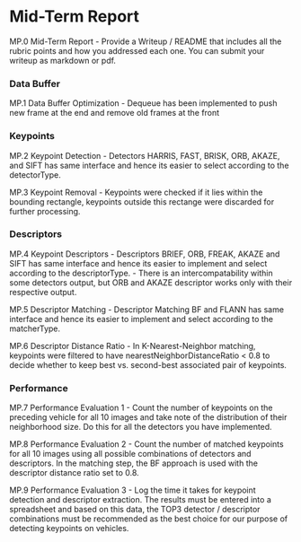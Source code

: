 # Mid-Term Report

MP.0 Mid-Term Report 
    - Provide a Writeup / README that includes all the rubric points and how you addressed each one. You can submit your writeup as markdown or pdf.

### Data Buffer

MP.1 Data Buffer Optimization
    - Dequeue has been implemented to push new frame at the end and remove old frames at the front


### Keypoints

MP.2 Keypoint Detection
    - Detectors HARRIS, FAST, BRISK, ORB, AKAZE, and SIFT has same interface and hence its easier to select according to the detectorType.

MP.3 Keypoint Removal
    - Keypoints were checked if it lies within the bounding rectangle, keypoints outside this rectange were discarded for further processing.

### Descriptors

MP.4 Keypoint Descriptors
    - Descriptors BRIEF, ORB, FREAK, AKAZE and SIFT has same interface and hence its easier to implement and select according to the descriptorType.
    - There is an intercompatability within some detectors output, but ORB and AKAZE descriptor works only with their respective output.

MP.5 Descriptor Matching
    - Descriptor Matching BF and FLANN has same interface and hence its easier to implement and select according to the matcherType.

MP.6 Descriptor Distance Ratio
    - In K-Nearest-Neighbor matching, keypoints were filtered to have nearestNeighborDistanceRatio < 0.8 to decide whether to keep best vs. second-best associated pair of keypoints.

<!-- instructions for the task, following needs to replaced by how solutions are arrived -->
### Performance

MP.7 Performance Evaluation 1
    - Count the number of keypoints on the preceding vehicle for all 10 images and take note of the distribution of their neighborhood size. Do this for all the detectors you have implemented.

MP.8 Performance Evaluation 2
    - Count the number of matched keypoints for all 10 images using all possible combinations of detectors and descriptors. In the matching step, the BF approach is used with the descriptor distance ratio set to 0.8.

MP.9 Performance Evaluation 3
    - Log the time it takes for keypoint detection and descriptor extraction. The results must be entered into a spreadsheet and based on this data, the TOP3 detector / descriptor combinations must be recommended as the best choice for our purpose of detecting keypoints on vehicles.